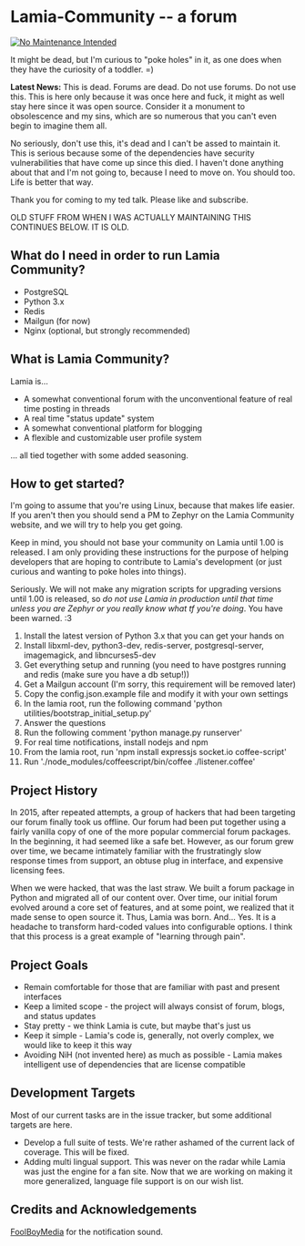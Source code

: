 # Lamia-Community -- a forum

 [![No Maintenance Intended](http://unmaintained.tech/badge.svg)](http://unmaintained.tech/)


It might be dead, but I'm curious to "poke holes" in it, as one does when they have the curiosity of a toddler. 
=)










**Latest News:** This is dead. Forums are dead. Do not use forums. Do not use this. This is here only because it was once here and fuck, it might as well stay here since it was open source. Consider it a monument to obsolescence and my sins, which are so numerous that you can't even begin to imagine them all.

No seriously, don't use this, it's dead and I can't be assed to maintain it. This is serious because some of the dependencies have security vulnerabilities that have come up since this died. I haven't done anything about that and I'm not going to, because I need to move on. You should too. Life is better that way.

Thank you for coming to my ted talk. Please like and subscribe.

OLD STUFF FROM WHEN I WAS ACTUALLY MAINTAINING THIS CONTINUES BELOW. IT IS OLD.

## What do I need in order to run Lamia Community?

* PostgreSQL
* Python 3.x
* Redis
* Mailgun (for now)
* Nginx (optional, but strongly recommended)

## What is Lamia Community?

Lamia is...

* A somewhat conventional forum with the unconventional feature of real time posting in threads 
* A real time "status update" system
* A somewhat conventional platform for blogging 
* A flexible and customizable user profile system

... all tied together with some added seasoning.

## How to get started?

I'm going to assume that you're using Linux, because that makes life easier. If you aren't then you should send a PM to Zephyr on the Lamia Community website, and we will try to help you get going.

Keep in mind, you should not base your community on Lamia until 1.00 is released. I am only providing these instructions for the purpose of helping developers that are hoping to contribute to Lamia's development (or just curious and wanting to poke holes into things). 

Seriously. We will not make any migration scripts for upgrading versions until 1.00 is released, so *do not use Lamia in production until that time unless you are Zephyr or you really know what tf you're doing*. You have been warned. :3

1. Install the latest version of Python 3.x that you can get your hands on
2. Install libxml-dev, python3-dev, redis-server, postgresql-server, imagemagick, and libncurses5-dev
3. Get everything setup and running (you need to have postgres running and redis (make sure you have a db setup!))
4. Get a Mailgun account (I'm sorry, this requirement will be removed later)
5. Copy the config.json.example file and modify it with your own settings
6. In the lamia root, run the following command 'python utilities/bootstrap_initial_setup.py'
7. Answer the questions
8. Run the following comment 'python manage.py runserver'
9. For real time notifications, install nodejs and npm
10. From the lamia root, run 'npm install expressjs socket.io coffee-script'
11. Run './node_modules/coffeescript/bin/coffee ./listener.coffee'

## Project History

In 2015, after repeated attempts, a group of hackers that had been targeting our forum finally took us offline. Our forum had been put together using a fairly vanilla copy of one of the more popular commercial forum packages. In the beginning, it had seemed like a safe bet. However, as our forum grew over time, we became intimately familiar with the frustratingly slow response times from support, an obtuse plug in interface, and expensive licensing fees.

When we were hacked, that was the last straw. We built a forum package in Python and migrated all of our content over. Over time, our initial forum evolved around a core set of features, and at some point, we realized that it made sense to open source it. Thus, Lamia was born. And... Yes. It is a headache to transform hard-coded values into configurable options. I think that this process is a great example of "learning through pain".

## Project Goals

* Remain comfortable for those that are familiar with past and present interfaces
* Keep a limited scope - the project will always consist of forum, blogs, and status updates
* Stay pretty - we think Lamia is cute, but maybe that's just us
* Keep it simple - Lamia's code is, generally, not overly complex, we would like to keep it this way
* Avoiding NiH (not invented here) as much as possible - Lamia makes intelligent use of dependencies that are license compatible

## Development Targets

Most of our current tasks are in the issue tracker, but some additional targets are here.

* Develop a full suite of tests. We're rather ashamed of the current lack of coverage. This will be fixed.
* Adding multi lingual support. This was never on the radar while Lamia was just the engine for a fan site. Now that we are working on making it more generalized, language file support is on our wish list.

## Credits and Acknowledgements 

<a href="https://freesound.org/people/FoolBoyMedia/sounds/234524/">FoolBoyMedia</a> for the notification sound. 
